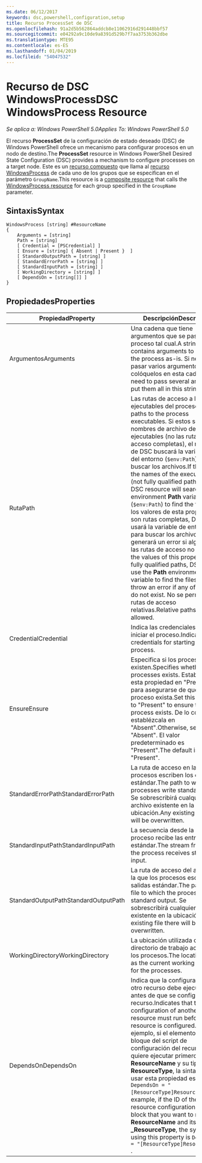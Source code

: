 ```yaml
---
ms.date: 06/12/2017
keywords: dsc,powershell,configuration,setup
title: Recurso ProcessSet de DSC
ms.openlocfilehash: 91a2d5b562864addcb8e11062916d291448bbf57
ms.sourcegitcommit: e04292a9c10de9a8391d529b7f7aa3753b362dbe
ms.translationtype: MTE95
ms.contentlocale: es-ES
ms.lasthandoff: 01/04/2019
ms.locfileid: "54047532"
---
```

# <a name="dsc-windowsprocess-resource"></a><span data-ttu-id="1c92a-103">Recurso de DSC WindowsProcess</span><span class="sxs-lookup"><span data-stu-id="1c92a-103">DSC WindowsProcess Resource</span></span>

<span data-ttu-id="1c92a-104">_Se aplica a: Windows PowerShell 5.0_</span><span class="sxs-lookup"><span data-stu-id="1c92a-104">_Applies To: Windows PowerShell 5.0_</span></span>

<span data-ttu-id="1c92a-105">El recurso **ProcessSet** de la configuración de estado deseado (DSC) de Windows PowerShell ofrece un mecanismo para configurar procesos en un nodo de destino.</span><span class="sxs-lookup"><span data-stu-id="1c92a-105">The **ProcessSet** resource in Windows PowerShell Desired State Configuration (DSC) provides a mechanism to configure processes on a target node.</span></span> <span data-ttu-id="1c92a-106">Este es un [recurso compuesto](../../../resources/authoringResourceComposite.md) que llama al [recurso WindowsProcess](windowsProcessResource.md) de cada uno de los grupos que se especifican en el parámetro `GroupName`.</span><span class="sxs-lookup"><span data-stu-id="1c92a-106">This resource is a [composite resource](../../../resources/authoringResourceComposite.md) that calls the [WindowsProcess resource](windowsProcessResource.md) for each group specified in the `GroupName` parameter.</span></span>

## <a name="syntax"></a><span data-ttu-id="1c92a-107">Sintaxis</span><span class="sxs-lookup"><span data-stu-id="1c92a-107">Syntax</span></span>

```
WindowsProcess [string] #ResourceName
{
    Arguments = [string]
    Path = [string]
    [ Credential = [PSCredential] ]
    [ Ensure = [string] { Absent | Present }  ]
    [ StandardOutputPath = [string] ]
    [ StandardErrorPath = [string] ]
    [ StandardInputPath = [string] ]
    [ WorkingDirectory = [string] ]
    [ DependsOn = [string[]] ]
}
```

## <a name="properties"></a><span data-ttu-id="1c92a-108">Propiedades</span><span class="sxs-lookup"><span data-stu-id="1c92a-108">Properties</span></span>

| <span data-ttu-id="1c92a-109">Propiedad</span><span class="sxs-lookup"><span data-stu-id="1c92a-109">Property</span></span> | <span data-ttu-id="1c92a-110">Descripción</span><span class="sxs-lookup"><span data-stu-id="1c92a-110">Description</span></span> |
| --- | --- |
| <span data-ttu-id="1c92a-111">Argumentos</span><span class="sxs-lookup"><span data-stu-id="1c92a-111">Arguments</span></span>| <span data-ttu-id="1c92a-112">Una cadena que tiene argumentos que se pasa al proceso tal cual.</span><span class="sxs-lookup"><span data-stu-id="1c92a-112">A string that contains arguments to pass to the process as-is.</span></span> <span data-ttu-id="1c92a-113">Si necesita pasar varios argumentos, colóquelos en esta cadena.</span><span class="sxs-lookup"><span data-stu-id="1c92a-113">If you need to pass several arguments, put them all in this string.</span></span>|
| <span data-ttu-id="1c92a-114">Ruta</span><span class="sxs-lookup"><span data-stu-id="1c92a-114">Path</span></span>| <span data-ttu-id="1c92a-115">Las rutas de acceso a los ejecutables del proceso.</span><span class="sxs-lookup"><span data-stu-id="1c92a-115">The paths to the process executables.</span></span> <span data-ttu-id="1c92a-116">Si estos son los nombres de archivo de los ejecutables (no las rutas de acceso completas), el recurso de DSC buscará la variable **Path** del entorno (`$env:Path`) para buscar los archivos.</span><span class="sxs-lookup"><span data-stu-id="1c92a-116">If these are the names of the executable files (not fully qualified paths), the DSC resource will search the environment **Path** variable (`$env:Path`) to find the files.</span></span> <span data-ttu-id="1c92a-117">Si los valores de esta propiedad son rutas completas, DSC no usará la variable de entorno **Path** para buscar los archivos y generará un error si alguna de las rutas de acceso no existe.</span><span class="sxs-lookup"><span data-stu-id="1c92a-117">If the values of this property are fully qualified paths, DSC will not use the **Path** environment variable to find the files, and will throw an error if any of the paths do not exist.</span></span> <span data-ttu-id="1c92a-118">No se permiten rutas de acceso relativas.</span><span class="sxs-lookup"><span data-stu-id="1c92a-118">Relative paths are not allowed.</span></span>|
| <span data-ttu-id="1c92a-119">Credential</span><span class="sxs-lookup"><span data-stu-id="1c92a-119">Credential</span></span>| <span data-ttu-id="1c92a-120">Indica las credenciales para iniciar el proceso.</span><span class="sxs-lookup"><span data-stu-id="1c92a-120">Indicates the credentials for starting the process.</span></span>|
| <span data-ttu-id="1c92a-121">Ensure</span><span class="sxs-lookup"><span data-stu-id="1c92a-121">Ensure</span></span>| <span data-ttu-id="1c92a-122">Especifica si los procesos existen.</span><span class="sxs-lookup"><span data-stu-id="1c92a-122">Specifies whether the processes exists.</span></span> <span data-ttu-id="1c92a-123">Establezca esta propiedad en "Present" para asegurarse de que el proceso exista.</span><span class="sxs-lookup"><span data-stu-id="1c92a-123">Set this property to "Present" to ensure that the process exists.</span></span> <span data-ttu-id="1c92a-124">De lo contrario, establézcala en "Absent".</span><span class="sxs-lookup"><span data-stu-id="1c92a-124">Otherwise, set it to "Absent".</span></span> <span data-ttu-id="1c92a-125">El valor predeterminado es "Present".</span><span class="sxs-lookup"><span data-stu-id="1c92a-125">The default is "Present".</span></span>|
| <span data-ttu-id="1c92a-126">StandardErrorPath</span><span class="sxs-lookup"><span data-stu-id="1c92a-126">StandardErrorPath</span></span>| <span data-ttu-id="1c92a-127">La ruta de acceso en la que los procesos escriben los errores estándar.</span><span class="sxs-lookup"><span data-stu-id="1c92a-127">The path to which the processes write standard error.</span></span> <span data-ttu-id="1c92a-128">Se sobrescribirá cualquier archivo existente en la ubicación.</span><span class="sxs-lookup"><span data-stu-id="1c92a-128">Any existing file there will be overwritten.</span></span>|
| <span data-ttu-id="1c92a-129">StandardInputPath</span><span class="sxs-lookup"><span data-stu-id="1c92a-129">StandardInputPath</span></span>| <span data-ttu-id="1c92a-130">La secuencia desde la que el proceso recibe las entradas estándar.</span><span class="sxs-lookup"><span data-stu-id="1c92a-130">The stream from which the process receives standard input.</span></span>|
| <span data-ttu-id="1c92a-131">StandardOutputPath</span><span class="sxs-lookup"><span data-stu-id="1c92a-131">StandardOutputPath</span></span>| <span data-ttu-id="1c92a-132">La ruta de acceso del archivo en la que los procesos escriben las salidas estándar.</span><span class="sxs-lookup"><span data-stu-id="1c92a-132">The path of the file to which the processes write standard output.</span></span> <span data-ttu-id="1c92a-133">Se sobrescribirá cualquier archivo existente en la ubicación.</span><span class="sxs-lookup"><span data-stu-id="1c92a-133">Any existing file there will be overwritten.</span></span>|
| <span data-ttu-id="1c92a-134">WorkingDirectory</span><span class="sxs-lookup"><span data-stu-id="1c92a-134">WorkingDirectory</span></span>| <span data-ttu-id="1c92a-135">La ubicación utilizada como directorio de trabajo actual de los procesos.</span><span class="sxs-lookup"><span data-stu-id="1c92a-135">The location used as the current working directory for the processes.</span></span>|
| <span data-ttu-id="1c92a-136">DependsOn</span><span class="sxs-lookup"><span data-stu-id="1c92a-136">DependsOn</span></span> | <span data-ttu-id="1c92a-137">Indica que la configuración de otro recurso debe ejecutarse antes de que se configure este recurso.</span><span class="sxs-lookup"><span data-stu-id="1c92a-137">Indicates that the configuration of another resource must run before this resource is configured.</span></span> <span data-ttu-id="1c92a-138">Por ejemplo, si el elemento ID del bloque del script de configuración del recurso que quiere ejecutar primero es **ResourceName** y su tipo es **ResourceType**, la sintaxis para usar esta propiedad es `DependsOn = "[ResourceType]ResourceName"`.</span><span class="sxs-lookup"><span data-stu-id="1c92a-138">For example, if the ID of the resource configuration script block that you want to run first is **ResourceName** and its type is **_ResourceType**, the syntax for using this property is `DependsOn = "[ResourceType]ResourceName"` .</span></span>|
